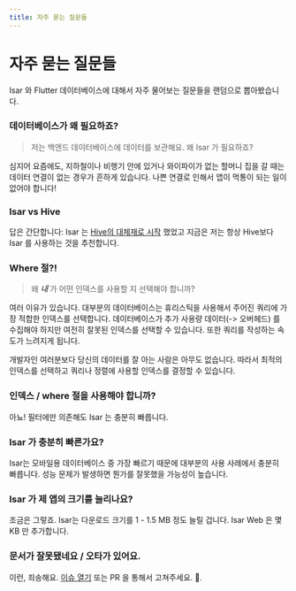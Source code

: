 ```yaml
---
title: 자주 묻는 질문들
---
```


# 자주 묻는 질문들

Isar 와 Flutter 데이터베이스에 대해서 자주 물어보는 질문들을 랜덤으로 뽑아봤습니다.

### 데이터베이스가 왜 필요하죠?

> 저는 백엔드 데이터베이스에 데이터를 보관해요. 왜 Isar 가 필요하죠?

심지어 요즘에도, 지하철이나 비행기 안에 있거나 와이파이가 없는 할머니 집을 갈 때는 데이터 연결이 없는 경우가 흔하게 있습니다. 나쁜 연결로 인해서 앱이 먹통이 되는 일이 없어야 합니다!

### Isar vs Hive

답은 간단합니다: Isar 는 [Hive의 대체재로 시작](https://github.com/hivedb/hive/issues/246) 했었고 지금은 저는 항상 Hive보다 Isar 를 사용하는 것을 추천합니다.

### Where 절?!

> 왜 **_내_** 가 어떤 인덱스를 사용할 지 선택해야 합니까?

여러 이유가 있습니다. 대부분의 데이터베이스는 휴리스틱을 사용해서 주어진 쿼리에 가장 적합한 인덱스를 선택합니다. 데이터베이스가 추가 사용량 데이터(-> 오버헤드) 를 수집해야 하지만 여전히 잘못된 인덱스를 선택할 수 있습니다. 또한 쿼리를 작성하는 속도가 느려지게 됩니다.

개발자인 여러분보다 당신의 데이터를 잘 아는 사람은 아무도 없습니다. 따라서 최적의 인덱스를 선택하고 쿼리나 정렬에 사용할 인덱스를 결정할 수 있습니다.

### 인덱스 / where 절을 사용해야 합니까?

아뇨! 필터에만 의존해도 Isar 는 충분히 빠릅니다.

### Isar 가 충분히 빠른가요?

Isar는 모바일용 데이터베이스 중 가장 빠르기 때문에 대부분의 사용 사례에서 충분히 빠릅니다. 성능 문제가 발생하면 뭔가를 잘못했을 가능성이 높습니다.

### Isar 가 제 앱의 크기를 늘리나요?

조금은 그렇죠. Isar는 다운로드 크기를 1 - 1.5 MB 정도 늘릴 겁니다. Isar Web 은 몇 KB 만 추가합니다.

### 문서가 잘못됐네요 / 오타가 있어요.

이런, 죄송해요. [이슈 열기](https://github.com/isar-community/isar/issues/new/choose) 또는 PR 을 통해서 고쳐주세요. 💪.
